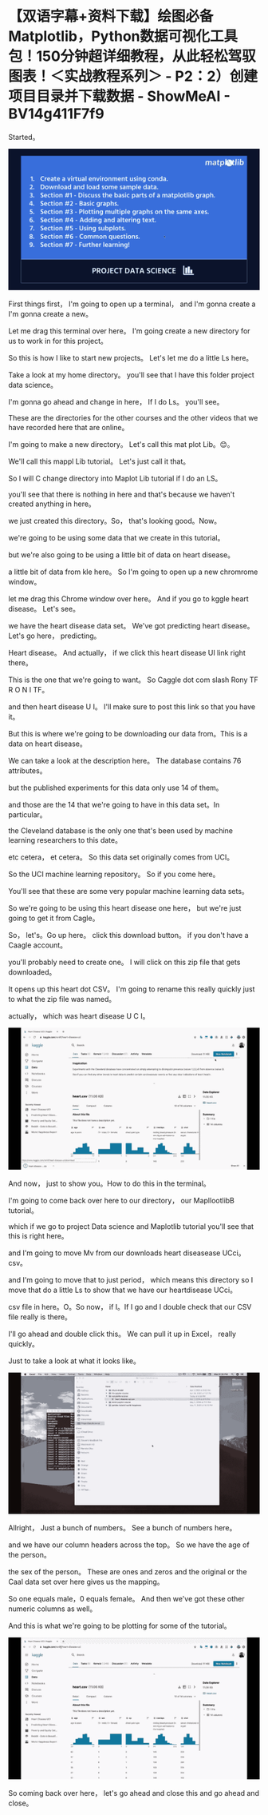 # 【双语字幕+资料下载】绘图必备Matplotlib，Python数据可视化工具包！150分钟超详细教程，从此轻松驾驭图表！＜实战教程系列＞ - P2：2）创建项目目录并下载数据 - ShowMeAI - BV14g411F7f9

Started。

![](img/7d77afa5bca5410549c41cf4ebbe259f_1.png)

First things first， I'm going to open up a terminal， and I'm gonna create a I'm gonna create a new。

Let me drag this terminal over here。 I'm going create a new directory for us to work in for this project。

 So this is how I like to start new projects。 Let's let me do a little Ls here。

 Take a look at my home directory。 you'll see that I have this folder project data science。

 I'm gonna go ahead and change in here， If I do Ls。 you'll see。

 These are the directories for the other courses and the other videos that we have recorded here that are online。

 I'm going to make a new directory。 Let's call this mat plot Lib。😊。

We'll call this mappl Lib tutorial。 Let's just call it that。

So I will C change directory into Maplot Lib tutorial if I do an LS。

 you'll see that there is nothing in here and that's because we haven't created anything in here。

 we just created this directory。So， that's looking good。Now。

 we're going to be using some data that we create in this tutorial。

 but we're also going to be using a little bit of data on heart disease。

 a little bit of data from kle here。 So I'm going to open up a new chromrome window。

 let me drag this Chrome window over here。 And if you go to kggle heart disease。 Let's see。

 we have the heart disease data set。 We've got predicting heart disease。 Let's go here， predicting。

Heart disease。 And actually， if we click this heart disease UI link right there。

 This is the one that we're going to want。 So Caggle dot com slash Rony TF R O N I TF。

 and then heart disease U I。 I'll make sure to post this link so that you have it。

 But this is where we're going to be downloading our data from。This is a data on heart disease。

 We can take a look at the description here。 The database contains 76 attributes。

 but the published experiments for this data only use 14 of them。

 and those are the 14 that we're going to have in this data set。In particular。

 the Cleveland database is the only one that's been used by machine learning researchers to this date。

 etc cetera， et cetera。 So this data set originally comes from UCI。

 So the UCI machine learning repository。 So if you come here。

You'll see that these are some very popular machine learning data sets。

 So we're going to be using this heart disease one here， but we're just going to get it from Cagle。

So， let's。Go up here。 click this download button。 if you don't have a Caagle account。

 you'll probably need to create  one。 I will click on this zip file that gets downloaded。

 It opens up this heart dot CSV。 I'm going to rename this really quickly just to what the zip file was named。

 actually， which was heart disease U C I。

![](img/7d77afa5bca5410549c41cf4ebbe259f_3.png)

And now， just to show you。How to do this in the terminal。

 I'm going to come back over here to our directory， our MapllootlibB tutorial。

 which if we go to project Data science and Maplotlib tutorial you'll see that this is right here。

 and I'm going to move Mv from our downloads heart diseasease UCci。csv。

 and I'm going to move that to just period， which means this directory so I move that do a little Ls to show that we have our heartdisease UCci。

csv file in here。O。So now， if I。If I go and I double check that our CSV file really is there。

 I'll go ahead and double click this。 We can pull it up in Excel， really quickly。

Just to take a look at what it looks like。

![](img/7d77afa5bca5410549c41cf4ebbe259f_5.png)

Allright， Just a bunch of numbers。 See a bunch of numbers here。

 and we have our column headers across the top。 So we have the age of the person。

 the sex of the person。 These are ones and zeros and the original or the Caal data set over here gives us the mapping。

 So one equals male，0 equals female。 And then we've got these other numeric columns as well。

 And this is what we're going to be plotting for some of the tutorial。



![](img/7d77afa5bca5410549c41cf4ebbe259f_7.png)

So coming back over here， let's go ahead and close this and go ahead and close。


